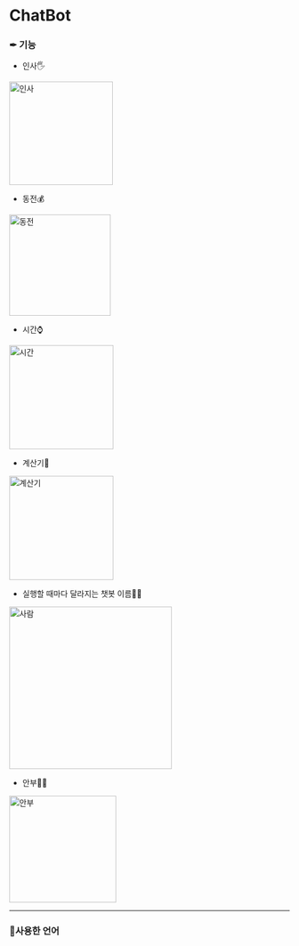 # ChatBot
<h3>✒ 기능</h3>

* 인사🖐
<img width="186" alt="인사" src="https://user-images.githubusercontent.com/52944698/98655325-ad96e480-2382-11eb-9c1f-6ce70a403e10.PNG">

* 동전💰
<img width="182" alt="동전" src="https://user-images.githubusercontent.com/52944698/98659125-29932b80-2387-11eb-83fc-f6a684a47a8b.PNG">

* 시간⌚
<img width="187" alt="시간" src="https://user-images.githubusercontent.com/52944698/98659163-34e65700-2387-11eb-92bf-c2fd6f33b37a.PNG">

* 계산기🧮
<img width="187" alt="계산기" src="https://user-images.githubusercontent.com/52944698/98659077-1da76980-2387-11eb-974b-7decce5836a0.PNG">

* 실행할 때마다 달라지는 챗봇 이름👩‍💻
<img width="292" alt="사람" src="https://user-images.githubusercontent.com/52944698/98659155-331c9380-2387-11eb-9770-f07ded2223d0.PNG">

* 안부🤷‍♀️
<img width="192" alt="안부" src="https://user-images.githubusercontent.com/52944698/98659166-36b01a80-2387-11eb-8abb-96fdb5050bac.PNG">

------------------------------

<h3>📝사용한 언어<h3>
 
